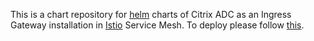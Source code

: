 This is a chart repository for [helm](https://helm.sh) charts of Citrix ADC as an Ingress Gateway installation in [Istio](https://istio.io) Service Mesh. To deploy please follow [this](https://github.com/citrix/citrix-istio-adaptor/tree/master/charts).
